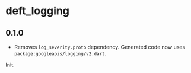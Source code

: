 # deft_logging

## 0.1.0

- Removes `log_severity.proto` dependency. Generated code now uses
  `package:googleapis/logging/v2.dart`.

Init.